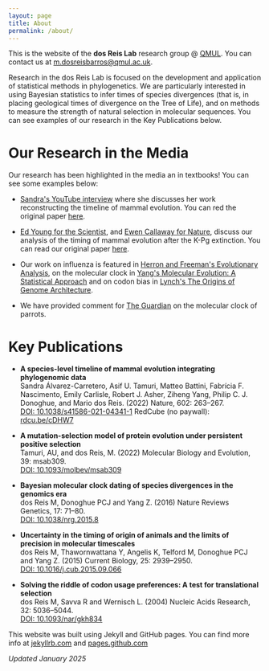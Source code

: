 ```yaml
---
layout: page
title: About
permalink: /about/
---
```


This is the website of the **dos Reis Lab** research group @ [QMUL](https://www.qmul.ac.uk/sbbs/). You can contact us at [m.dosreisbarros@qmul.ac.uk](mailto:m.dosreisbarros@qmul.ac.uk).

Research in the dos Reis Lab is focused on the development and application of statistical methods in phylogenetics. We are particularly interested in using Bayesian statistics to infer times of species divergences (that is, in placing geological times of divergence on the Tree of Life), and on methods to measure the strength of natural selection in molecular sequences. You can see examples of our research in the Key Publications below.

# Our Research in the Media

Our research has been highlighted in the media an in textbooks! You can see some examples below:

- [Sandra's YouTube interview](https://youtu.be/shsOpkkcq_A) where she discusses her work reconstructing the timeline of mammal evolution. You can red the original paper [here](https://doi.org/10.1038/s41586-021-04341-1).

- [Ed Young for the Scientist](http://www.the-scientist.com/?articles.view/articleNo/38858/title/Clocks-Versus-Rocks/), and  [Ewen Callaway for Nature](https://www.nature.com/articles/nature.2014.14522), discuss our analysis of the timing of mammal evolution after the K-Pg extinction. You can read our original paper [here](http://dx.doi.org/10.1098/rsbl.2013.1003).

- Our work on influenza is featured in [Herron and Freeman's Evolutionary Analysis](https://href.li/?http://www.amazon.co.uk/Evolutionary-Analysis-Jon-C-Herron/dp/0321616677/ref=sr_1_1?ie=UTF8&qid=1408379766&sr=8-1&keywords=evolutionary+analysis), on the molecular clock in [Yang's Molecular Evolution: A Statistical Approach](https://www.amazon.co.uk/gp/product/0199602611/ref=dbs_a_def_rwt_bibl_vppi_i0) and on codon bias in [Lynch's The Origins of Genome Architecture](https://www.amazon.co.uk/Origins-Genome-Architecture-Michael-Lynch/dp/0878934847/ref=sr_1_1?keywords=the+origins+of+genome+architecture&qid=1575393048&s=books&sr=1-1).

- We have provided comment for [The Guardian](https://www.theguardian.com/science/grrlscientist/2015/aug/12/taking-flight-cape-parrot-identified-as-new-species) on the molecular clock of parrots.

# Key Publications

- **A species-level timeline of mammal evolution integrating phylogenomic data**  
Sandra Álvarez-Carretero, Asif U. Tamuri, Matteo Battini, Fabrícia F. Nascimento, Emily Carlisle, Robert J. Asher, Ziheng Yang, Philip C. J. Donoghue, and Mario dos Reis. (2022) Nature, 602: 263–267.  
[DOI: 10.1038/s41586-021-04341-1](https://doi.org/10.1038/s41586-021-04341-1) RedCube (no paywall): [rdcu.be/cDHW7](https://rdcu.be/cDHW7)

- **A mutation-selection model of protein evolution under persistent positive selection**  
Tamuri, AU, and dos Reis, M. (2022) Molecular Biology and Evolution, 39: msab309.  
[DOI: 10.1093/molbev/msab309](https://doi.org/10.1093/molbev/msab309)

- **Bayesian molecular clock dating of species divergences in the genomics era**  
dos Reis M, Donoghue PCJ and Yang Z. (2016) Nature Reviews Genetics, 17: 71–80.  
[DOI: 10.1038/nrg.2015.8](https://dx.doi.org/10.1038/nrg.2015.8)

- **Uncertainty in the timing of origin of animals and the limits of precision in molecular timescales**  
dos Reis M, Thawornwattana Y, Angelis K, Telford M, Donoghue PCJ and Yang Z. (2015) Current Biology, 25: 2939–2950.  
[DOI: 10.1016/j.cub.2015.09.066](https://dx.doi.org/10.1016/j.cub.2015.09.066)

- **Solving the riddle of codon usage preferences: A test for translational selection**  
dos Reis M, Savva R and Wernisch L. (2004) Nucleic Acids Research, 32: 5036–5044.  
[DOI: 10.1093/nar/gkh834](https://dx.doi.org/10.1093/nar/gkh834)

This website was built using Jekyll and GitHub pages. You can find more info at [jekyllrb.com](http://jekyllrb.com/) and [pages.github.com](https://pages.github.com/)

_Updated January 2025_ 
